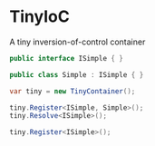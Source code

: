 # TinyIoC
A tiny inversion-of-control container
```c#
public interface ISimple { }

public class Simple : ISimple { }
```
```c#
var tiny = new TinyContainer();

tiny.Register<ISimple, Simple>();
tiny.Resolve<ISimple>();
```
```c#
tiny.Register<ISimple>();
```
